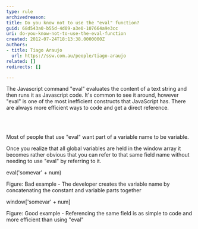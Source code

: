 ```yaml
---
type: rule
archivedreason: 
title: Do you know not to use the "eval" function?
guid: 68d543a0-b55d-4d09-a3e0-107664a9e3cc
uri: do-you-know-not-to-use-the-eval-function
created: 2012-07-24T18:13:38.0000000Z
authors:
- title: Tiago Araujo
  url: https://ssw.com.au/people/tiago-araujo
related: []
redirects: []

---
```



<p>The Javascript command &quot;eval&quot; evaluates the content of a text string and then runs it as Javascript code. It's common to see it around, however &quot;eval&quot; is one of the most inefficient constructs that JavaScript has. There are always more efficient ways to code and get a direct reference.</p>
<br><excerpt class='endintro'></excerpt><br>
<p>Most of people that use <span>&quot;eval&quot;<span style="display&#58;inline-block;"></span></span> want part of a variable name to be variable.</p>
<p>Once you realize that all global variables are held in the window array it becomes rather obvious that you can refer to that same field name without needing to use <span>&quot;eval&quot;<span style="display&#58;inline-block;"></span></span> by referring to it.</p>

<div class="ms-rteCustom-CodeArea">
<p>eval('somevar' + num)</p>
</div>
<span class="ms-rteCustom-FigureBad">Figure&#58; Bad example - The developer creates the variable name by concatenating the constant and variable parts together</span>

<div class="ms-rteCustom-CodeArea">
<p>window['somevar' + num] </p>
</div>
<span class="ms-rteCustom-FigureGood">Figure&#58; Good example - Referencing the same field is as simple to code and more efficient than using <span></span>&quot;eval&quot;<span></span><span style="display&#58;inline-block;"></span></span>


